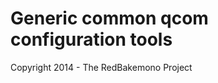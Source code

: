 Generic common qcom configuration tools
===============================

Copyright 2014 - The RedBakemono Project

